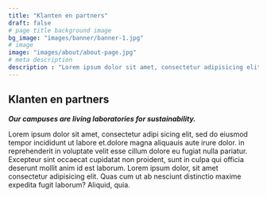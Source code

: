 ```yaml
---
title: "Klanten en partners"
draft: false
# page title background image
bg_image: "images/banner/banner-1.jpg"
# image
image: "images/about/about-page.jpg"
# meta description
description : "Lorem ipsum dolor sit amet, consectetur adipisicing elit, sed do eiusmod tempor incididunt ut labore. dolore magna aliqua. Ut enim ad minim veniam, quis nostrud."
---
```

## Klanten en partners

**_Our campuses are living laboratories for sustainability._**

Lorem ipsum dolor sit amet, consectetur adipi sicing elit, sed do eiusmod tempor incididunt ut labore
et.dolore magna aliquauis aute irure dolor.
in reprehenderit in voluptate velit esse cillum dolore eu fugiat nulla pariatur. Excepteur sint occaecat
cupidatat non proident, sunt in culpa qui officia deserunt mollit anim id est laborum. Lorem ipsum dolor, sit
amet consectetur adipisicing elit. Quas cum ut ab nesciunt distinctio maxime expedita fugit laborum? Aliquid,
quia.
